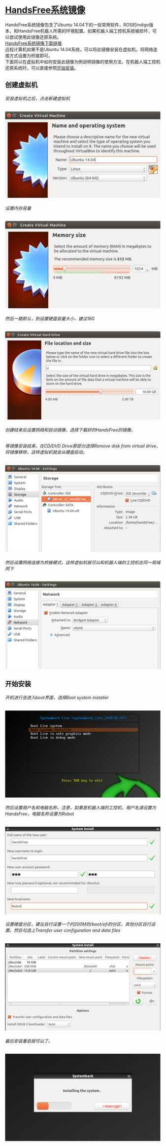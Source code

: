 # [HandsFree系统镜像](https://pan.baidu.com/s/1dGdzLLZ)
HandsFree系统镜像包含了Ubuntu 14.04下的一些常用软件，ROS的indigo版本，和HandsFree机器人所需的环境配置。如果机器人端工控机系统被损坏，可以尝试使用此镜像还原系统。  
[HandsFree系统镜像下载链接](https://pan.baidu.com/s/1dGdzLLZ)  
远程计算机如果不是Ubuntu 14.04系统，可以将此镜像安装在虚拟机，将网络连接方式设置为桥接即可。  
下面将以在虚拟机中如何安装此镜像为例说明镜像的使用方法，在机器人端工控机还原系统时，可以直接参照[开始安装](/docs/FAQ/how-to-use-mirror.html#开始安装)。

## 创建虚拟机
###### 安装虚拟机之后，点击新建虚拟机  
![创建虚拟机](/images/FAQ/how-to-use-mirror/create_new.png)

###### 设置内存容量  
![内存](/images/FAQ/how-to-use-mirror/mem_set.png)

###### 然后一路默认，到设置硬盘容量大小，建议16G  
![硬盘](/images/FAQ/how-to-use-mirror/harddisk.png)

###### 创建结束后设置网络和启动镜像，选择下载好的HandsFree的镜像。  
###### 等镜像安装结束，在CD/DVD Drive那部分选择Remove disk from virtual drive，将镜像移除，这样虚拟机就会从硬盘启动。  
![镜像](/images/FAQ/how-to-use-mirror/image_set.png)

###### 然后设置网络连接为桥接模式，这样虚拟机就可以和机器人端的工控机在同一局域网下  
![网络](/images/FAQ/how-to-use-mirror/network_set.png)

## 开始安装
###### 开机进行会进入boot界面，选择Boot system installer  
![boot](/images/FAQ/how-to-use-mirror/installer_boot.png)

###### 然后设置用户名和电脑名称，注意，如果是机器人端的工控机，用户名请设置为HandsFree，电脑名称设置为Robot  
![name](/images/FAQ/how-to-use-mirror/name_set.png)

###### 设置硬盘分区，建议自行设置一个约200M的/boot/efi的分区，其他分区自行设置。然后勾选上Transfer user configuration and data files  
![part](/images/FAQ/how-to-use-mirror/part_set.png)

###### 最后安装重启就可以了。  
![install](/images/FAQ/how-to-use-mirror/install.png)
